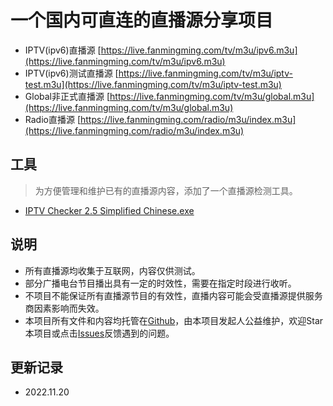 # 一个国内可直连的直播源分享项目
- IPTV(ipv6)直播源 [https://live.fanmingming.com/tv/m3u/ipv6.m3u](https://live.fanmingming.com/tv/m3u/ipv6.m3u)
- IPTV(ipv6)测试直播源 [https://live.fanmingming.com/tv/m3u/iptv-test.m3u](https://live.fanmingming.com/tv/m3u/iptv-test.m3u)
- Global非正式直播源 [https://live.fanmingming.com/tv/m3u/global.m3u](https://live.fanmingming.com/tv/m3u/global.m3u)
- Radio直播源 [https://live.fanmingming.com/radio/m3u/index.m3u](https://live.fanmingming.com/radio/m3u/index.m3u)
## 工具
> 为方便管理和维护已有的直播源内容，添加了一个直播源检测工具。
- [IPTV Checker 2.5 Simplified Chinese.exe](https://live.fanmingming.com/tools/IPTV-Checker-2.5-Simplified-Chinese.exe)
## 说明
- 所有直播源均收集于互联网，内容仅供测试。
- 部分广播电台节目播出具有一定的时效性，需要在指定时段进行收听。
- 不项目不能保证所有直播源节目的有效性，直播内容可能会受直播源提供服务商因素影响而失效。
- 本项目所有文件和内容均托管在[Github](https://github.com/fanmingming/live)，由本项目发起人公益维护，欢迎Star本项目或点击[Issues](https://github.com/fanmingming/live/issues)反馈遇到的问题。
## 更新记录
- 2022.11.20
